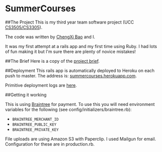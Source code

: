 SummerCourses
=============

##The Project
This is my third year team software project (UCC [CS3505/CS3305](http://thing.ucc.ie/cs3305/)).

The code was written by [ChengXi Bao](https://github.com/happlebao) and I. 

It was my first attempt at a rails app and my first time using Ruby. I had lots of fun making it but I'm sure there are plenty of novice mistakes!

##The Brief
Here is a copy of the [project brief](https://github.com/jtreanor/SummerCourses/wiki/Project-Brief).

##Deployment
This rails app is automatically deployed to Heroku on each push to master. The address is: [summercourses.herokuapp.com](https://summercourses.herokuapp.com/).

Primitive deployment logs are [here](http://cs1.ucc.ie/~jct1/git_call).

##Getting it working

This is using [Braintree](https://www.braintreepayments.com/) for payment. To use this you will need environment variables for the following (see config/initializers/braintree.rb):

* `BRAINTREE_MERCHANT_ID`
* `BRAINTREE_PUBLIC_KEY`
* `BRAINTREE_PRIVATE_KEY`

File uploads are using Amazon S3 with Paperclip. I used Mailgun for email. Configuration for these are in production.rb.
